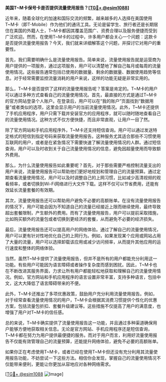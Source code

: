 **美国T~M卡保号卡是否提供流量使用报告？[[TG💪+ @esim1088](https://t.me/s/esim1088)]**

近年来，随着全球化的加速和国际交流的频繁，越来越多的人选择在美国使用T~M卡（即T-Mobile）作为他们的通讯工具。无论是留学生、旅行者还是长期居住在美国的外籍人士，T~M卡都因其覆盖范围广、资费合理以及服务便捷而受到广泛欢迎。然而，在使用T~M卡的过程中，许多用户都会关心一个问题：这款卡是否提供流量使用报告？今天，我们就来详细解答这个问题，并探讨它对用户的重要性。

首先，我们需要明确什么是流量使用报告。简单来说，流量使用报告就是运营商为用户提供的一项服务，通过这项服务，用户可以清楚地了解自己每月或每周的流量使用情况。这些报告通常包括已使用的数据量、剩余的数据量、数据使用趋势等信息。对于经常需要监控流量消耗的用户来说，这样的功能无疑是非常实用的。

那么，T~M卡是否提供了这样的流量使用报告呢？答案是肯定的。T~M卡的用户可以通过多种方式查看自己的流量使用情况。首先，最直接的方式是通过T~M卡的官方网站登录个人账户。在登录后，用户可以在“我的账户”页面找到“数据用量”或者类似的选项，这里会显示用户的当前流量使用情况。此外，T~M卡还提供了手机应用程序，用户只需下载并安装官方的应用程序，就可以随时随地查看自己的流量使用情况。这种方式不仅方便快捷，而且非常直观，让用户一目了然。

除了官方网站和手机应用程序外，T~M卡还支持短信查询。用户可以通过发送特定格式的短信到指定号码来获取流量使用报告。这种服务尤其适合那些不习惯使用互联网的用户，或者是在紧急情况下需要快速了解流量使用情况的人群。通过短信查询，用户可以及时收到关于自己流量使用情况的信息，避免因超量使用而导致额外费用。

那么，为什么流量使用报告如此重要呢？首先，对于那些需要严格控制流量支出的用户来说，流量使用报告可以帮助他们更好地规划和管理自己的流量预算。通过定期查看流量使用情况，用户可以及时调整自己的上网习惯，比如减少高清视频的观看频率，或者切换到Wi-Fi网络进行大文件下载。这样不仅可以节省费用，还能有效延长流量套餐的有效期。

其次，流量使用报告还可以帮助用户避免不必要的高额账单。在没有流量使用报告的情况下，用户可能会因为不知道自己的流量已经接近上限而继续使用，最终导致超出套餐限制，产生额外的费用。而有了流量使用报告，用户可以提前采取措施，比如购买额外的流量包或者切换到更经济的套餐，从而避免不必要的经济损失。

最后，流量使用报告还可以提高用户的网络体验。通过了解自己的流量使用情况，用户可以更有针对性地优化自己的上网行为。例如，如果发现某个应用或网站占用了大量的流量，用户可以选择卸载该应用或减少访问频率，从而提升其他应用的运行速度和整体的网络体验。

当然，虽然T~M卡提供了流量使用报告，但并不是所有的用户都能充分利用这一功能。有些用户可能因为语言障碍或者操作复杂度而感到困扰。因此，T~M卡也在不断改进其服务界面，力求让所有用户都能轻松地获取和理解自己的流量使用情况。例如，官方网站和手机应用程序的语言设置非常丰富，支持多种语言，包括中文，这大大降低了语言障碍带来的不便。

此外，T~M卡还推出了多项优惠政策，鼓励用户充分利用流量使用报告。例如，对于经常查看流量使用情况的用户，T~M卡会根据其消费习惯提供个性化的优惠方案，包括流量包折扣、套餐升级建议等。这些措施不仅提高了用户的满意度，也增强了用户对T~M卡的信任感。

总的来说，T~M卡确实提供了流量使用报告这一功能，并且通过多种渠道确保用户能够方便地获取相关信息。无论是官方网站、手机应用程序还是短信查询，T~M卡都在努力为用户提供最便捷的服务。而对于用户而言，利用好流量使用报告不仅能有效管理自己的流量预算，还能提升网络体验，避免不必要的高额账单。

如果你正在考虑使用T~M卡，或者已经在使用T~M卡但还没有充分利用其流量使用报告功能，不妨尝试一下这些方法。相信你会发现，掌握自己的流量使用情况不仅能带来便利，更能让你更加从容地应对各种网络需求。

[[TG💪+ @esim1088](https://t.me/s/esim1088) ![Image](https://i.postimg.cc/4NQfJmqS/Snipaste-2025-05-13-00-14-12.png)]